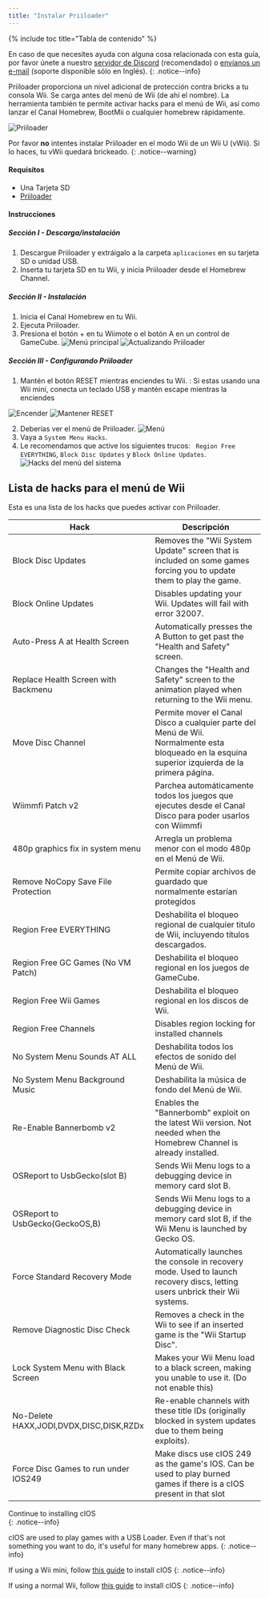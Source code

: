 ```yaml
---
title: "Instalar Priiloader"
---
```


{% include toc title="Tabla de contenido" %}

En caso de que necesites ayuda con alguna cosa relacionada con esta guía, por favor únete a nuestro [servidor de Discord](https://discord.gg/b4Y7jfD) (recomendado) o [envíanos un e-mail](mailto:support@riiconnect24.net) (soporte disponible sólo en Inglés).
{: .notice--info}

Priiloader proporciona un nivel adicional de protección contra bricks a tu consola Wii. Se carga antes del menú de Wii (de ahí el nombre). La herramienta también te permite activar hacks para el menú de Wii, así como lanzar el Canal Homebrew, BootMii o cualquier homebrew rápidamente.

![Priiloader](/images/priiloader.jpg)

Por favor **no** intentes instalar Priiloader en el modo Wii de un Wii U (vWii). Si lo haces, tu vWii quedará brickeado.
{: .notice--warning}

#### Requisitos
* Una Tarjeta SD
* [Priiloader](/assets/files/Priiloader_v0_9.zip)

#### Instrucciones
##### Sección I - Descarga/instalación

1. Descargue Priiloader y extráigalo a la carpeta ` aplicaciones ` en su tarjeta SD o unidad USB.
2. Inserta tu tarjeta SD en tu Wii, y inicia Priiloader desde el Homebrew Channel.

##### Sección II - Instalación

1. Inicia el Canal Homebrew en tu Wii.
2. Ejecuta Priiloader.
3. Presiona el botón + en tu Wiimote o el botón A en un control de GameCube. ![Menú principal](/images/Priiloader/2.png) ![Actualizando Priiloader](/images/Priiloader/3.png)

##### Sección III - Configurando Priiloader

1. Mantén el botón RESET mientras enciendes tu Wii. :  Si estas usando una Wii mini, conecta un teclado USB y mantén escape mientras la enciendes


![Encender](/images/Priiloader/5.jpg) ![Mantener RESET](/images/Priiloader/4.jpg)

2. Deberías ver el menú de Priiloader. ![Menú](/images/Priiloader/6.png)
3. Vaya a `System Menu Hacks`.
4. Le recomendamos que active los siguientes trucos: ` Region Free EVERYTHING`, ` Block Disc Updates ` y ` Block Online Updates `. ![Hacks del menú del sistema](/images/Priiloader/7.png)

## Lista de hacks para el menú de Wii

Esta es una lista de los hacks que puedes activar con Priiloader.

| Hack                                    | Descripción                                                                                                                                       |
| --------------------------------------- | ------------------------------------------------------------------------------------------------------------------------------------------------- |
| Block Disc Updates                      | Removes the "Wii System Update" screen that is included on some games forcing you to update them to play the game.                                |
| Block Online Updates                    | Disables updating your Wii. Updates will fail with error 32007.                                                                                   |
| Auto-Press A at Health Screen           | Automatically presses the A Button to get past the "Health and Safety" screen.                                                                    |
| Replace Health Screen with Backmenu     | Changes the "Health and Safety" screen to the animation played when returning to the Wii menu.                                                    |
| Move Disc Channel                       | Permite mover el Canal Disco a cualquier parte del Menú de Wii. Normalmente esta bloqueado en la esquina superior izquierda de la primera página. |
| Wiimmfi Patch v2                        | Parchea automáticamente todos los juegos que ejecutes desde el Canal Disco para poder usarlos con Wiimmfi                                         |
| 480p graphics fix in system menu        | Arregla un problema menor con el modo 480p en el Menú de Wii.                                                                                     |
| Remove NoCopy Save File Protection      | Permite copiar archivos de guardado que normalmente estarían protegidos                                                                           |
| Region Free EVERYTHING                  | Deshabilita el bloqueo regional de cualquier titulo de Wii, incluyendo títulos descargados.                                                       |
| Region Free GC Games (No VM Patch)      | Deshabilita el bloqueo regional en los juegos de GameCube.                                                                                        |
| Region Free Wii Games                   | Deshabilita el bloqueo regional en los discos de Wii.                                                                                             |
| Region Free Channels                    | Disables region locking for installed channels                                                                                                    |
| No System Menu Sounds AT ALL            | Deshabilita todos los efectos de sonido del Menú de Wii.                                                                                          |
| No System Menu Background Music         | Deshabilita la música de fondo del Menú de Wii.                                                                                                   |
| Re-Enable Bannerbomb v2                 | Enables the "Bannerbomb" exploit on the latest Wii version. Not needed when the Homebrew Channel is already installed.                            |
| OSReport to UsbGecko(slot B)            | Sends Wii Menu logs to a debugging device in memory card slot B.                                                                                  |
| OSReport to UsbGecko(GeckoOS,B)         | Sends Wii Menu logs to a debugging device in memory card slot B, if the Wii Menu is launched by Gecko OS.                                         |
| Force Standard Recovery Mode            | Automatically launches the console in recovery mode. Used to launch recovery discs, letting users unbrick their Wii systems.                      |
| Remove Diagnostic Disc Check            | Removes a check in the Wii to see if an inserted game is the "Wii Startup Disc".                                                                  |
| Lock System Menu with Black Screen      | Makes your Wii Menu load to a black screen, making you unable to use it. (Do not enable this)                                                     |
| No-Delete HAXX,JODI,DVDX,DISC,DISK,RZDx | Re-enable channels with these title IDs (originally blocked in system updates due to them being exploits).                                        |
| Force Disc Games to run under IOS249    | Make discs use cIOS 249 as the game's IOS. Can be used to play burned games if there is a cIOS present in that slot                               |

Continue to installing cIOS<br>
{: .notice--info}

cIOS are used to play games with a USB Loader. Even if that's not something you want to do, it's useful for many homebrew apps.
{: .notice--info}

If using a Wii mini, follow [this guide](cios-mini) to install cIOS
{: .notice--info}

If using a normal Wii, follow [this guide](cios) to install cIOS
{: .notice--info}
